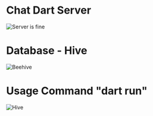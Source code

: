 <h1>Chat Dart Server</h1>
<img src="https://media1.tenor.com/m/qg324pNzm50AAAAC/server-is-fine-burn.gif" alt="Server is fine">

<h1>Database - Hive</h1>
<img src="https://media1.tenor.com/m/ZE2kxGsiNH0AAAAC/beehive-bees.gif" alt="Beehive">

<h1>Usage Command "dart run"</h1>
<img src="https://media1.tenor.com/m/tX_T48A14BwAAAAd/khaby-really.gif" alt="Hive">
